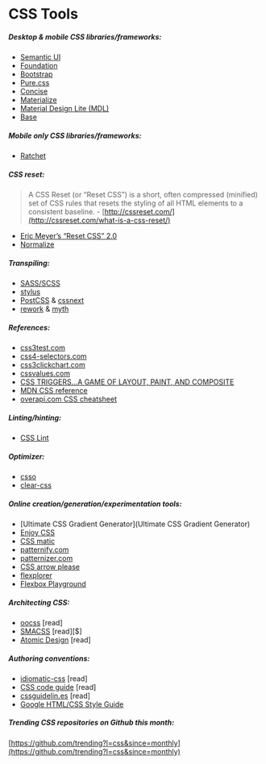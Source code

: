 # CSS Tools

##### Desktop & mobile CSS libraries/frameworks:

* [Semantic UI](http://semantic-ui.com/)
* [Foundation](http://foundation.zurb.com/)
* [Bootstrap](http://getbootstrap.com/)
* [Pure.css](http://purecss.io/)
* [Concise](http://concisecss.com/)
* [Materialize](http://materializecss.com/)
* [Material Design Lite (MDL)](http://www.getmdl.io/index.html)
* [Base](http://getbase.org/)

##### Mobile only CSS libraries/frameworks:

* [Ratchet](http://goratchet.com/)

##### CSS reset:

> A CSS Reset (or “Reset CSS”) is a short, often compressed (minified) set of CSS rules that resets the styling of all HTML elements to a consistent baseline. - [http://cssreset.com/](http://cssreset.com/what-is-a-css-reset/)

* [Eric Meyer’s “Reset CSS” 2.0](http://meyerweb.com/eric/tools/css/reset/)
* [Normalize](https://necolas.github.io/normalize.css/)

##### Transpiling:

* [SASS/SCSS](http://sass-lang.com/)
* [stylus](https://github.com/stylus/stylus)
* [PostCSS](https://github.com/postcss/postcss) & [cssnext](http://cssnext.io/)
* [rework](https://github.com/reworkcss/rework) & [myth](http://www.myth.io/)

##### References:

* [css3test.com](http://css3test.com/)
* [css4-selectors.com](http://css4-selectors.com/)
* [css3clickchart.com](http://css3clickchart.com/)
* [cssvalues.com](http://cssvalues.com/)
* [CSS TRIGGERS...A GAME OF LAYOUT, PAINT, AND COMPOSITE](http://csstriggers.com/)
* [MDN CSS reference](https://developer.mozilla.org/en-US/docs/Web/CSS/Reference)
* [overapi.com CSS cheatsheet](http://overapi.com/css/)

##### Linting/hinting:

* [CSS Lint](http://csslint.net/)

##### Optimizer:

* [csso](http://css.github.io/csso/)
* [clear-css](https://github.com/jakubpawlowicz/clean-css)

##### Online creation/generation/experimentation tools:

* [Ultimate CSS Gradient Generator](Ultimate CSS Gradient Generator)
* [Enjoy CSS](http://enjoycss.com/)
* [CSS matic](http://www.cssmatic.com/)
* [patternify.com](patternify.com)
* [patternizer.com](http://patternizer.com/)
* [CSS arrow please](http://cssarrowplease.com/)
* [flexplorer](http://bennettfeely.com/flexplorer/)
* [Flexbox Playground](https://scotch.io/demos/visual-guide-to-css3-flexbox-flexbox-playground)

##### Architecting CSS:

* [oocss](http://oocss.org/) [read]
* [SMACSS](https://smacss.com/) [read][$]
* [Atomic Design](http://atomicdesign.bradfrost.com/) [read]

##### Authoring conventions:

* [idiomatic-css](https://github.com/necolas/idiomatic-css) [read]
* [CSS code guide](http://codeguide.co/#css) [read]
* [cssguidelin.es](http://cssguidelin.es/) [read]
* [Google HTML/CSS Style Guide](http://google-styleguide.googlecode.com/svn/trunk/htmlcssguide.xml#General_Formatting)

##### Trending CSS repositories on Github this month:

[https://github.com/trending?l=css&since=monthly](https://github.com/trending?l=css&since=monthly)



































 






